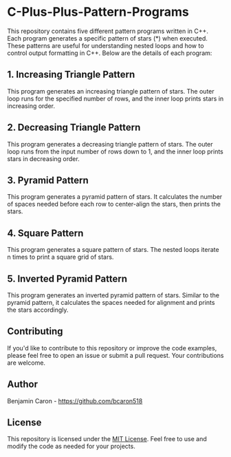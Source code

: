 # C-Plus-Plus-Pattern-Programs

This repository contains five different pattern programs written in C++. Each program generates a specific pattern of stars (*) when executed. These patterns are useful for understanding nested loops and how to control output formatting in C++. Below are the details of each program:

## 1. Increasing Triangle Pattern

This program generates an increasing triangle pattern of stars. The outer loop runs for the specified number of rows, and the inner loop prints stars in increasing order.

## 2. Decreasing Triangle Pattern

This program generates a decreasing triangle pattern of stars. The outer loop runs from the input number of rows down to 1, and the inner loop prints stars in decreasing order.

## 3. Pyramid Pattern

This program generates a pyramid pattern of stars. It calculates the number of spaces needed before each row to center-align the stars, then prints the stars.

## 4. Square Pattern

This program generates a square pattern of stars. The nested loops iterate n times to print a square grid of stars.

## 5. Inverted Pyramid Pattern

This program generates an inverted pyramid pattern of stars. Similar to the pyramid pattern, it calculates the spaces needed for alignment and prints the stars accordingly.

## Contributing

If you'd like to contribute to this repository or improve the code examples, please feel free to open an issue or submit a pull request. Your contributions are welcome.

## Author
Benjamin Caron - https://github.com/bcaron518

## License

This repository is licensed under the [MIT License](LICENSE). Feel free to use and modify the code as needed for your projects.

